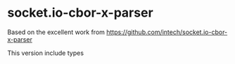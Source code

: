 # socket.io-cbor-x-parser

Based on the excellent work from https://github.com/intech/socket.io-cbor-x-parser

This version include types